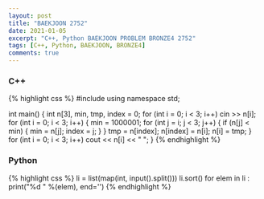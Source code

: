 ```yaml
---
layout: post
title: "BAEKJOON 2752"
date: 2021-01-05
excerpt: "C++, Python BAEKJOON PROBLEM BRONZE4 2752"
tags: [C++, Python, BAEKJOON, BRONZE4]
comments: true
---
```


### C++
{% highlight css %}
#include <iostream>
using namespace std;

int main()
{
	int n[3], min, tmp, index = 0;
	for (int i = 0; i < 3; i++) cin >> n[i];
	for (int i = 0; i < 3; i++)
	{
		min = 1000001;
		for (int j = i; j < 3; j++)
		{
			if (n[j] < min)
			{
				min = n[j];
				index = j;
			}
		}
		tmp = n[index];
		n[index] = n[i];
		n[i] = tmp;
	}
	for (int i = 0; i < 3; i++) cout << n[i] << " ";
}
{% endhighlight %}

### Python
{% highlight css %}
li = list(map(int, input().split()))
li.sort()
for elem in li :
    print("%d " %(elem), end='')
{% endhighlight %}